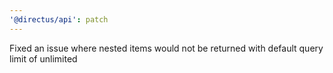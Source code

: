 ```yaml
---
'@directus/api': patch
---
```


Fixed an issue where nested items would not be returned with default query limit of unlimited
